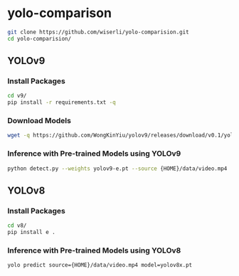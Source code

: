 # yolo-comparison

```bash
git clone https://github.com/wiserli/yolo-comparision.git
cd yolo-comparision/
```

## YOLOv9

### Install Packages

```bash
cd v9/
pip install -r requirements.txt -q
```

### Download Models

```bash
wget -q https://github.com/WongKinYiu/yolov9/releases/download/v0.1/yolov9-e.pt
```

### Inference with Pre-trained Models using YOLOv9

```bash
python detect.py --weights yolov9-e.pt --source {HOME}/data/video.mp4
```

## YOLOv8

### Install Packages

```bash
cd v8/
pip install e .
```

### Inference with Pre-trained Models using YOLOv8

```bash
yolo predict source={HOME}/data/video.mp4 model=yolov8x.pt
```
